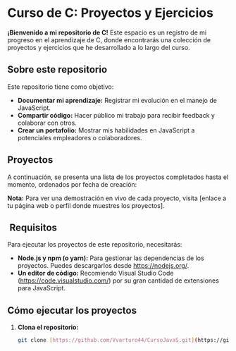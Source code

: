 # Curso de C: Proyectos y Ejercicios

**¡Bienvenido a mi repositorio de C!** Este espacio es un registro de mi progreso en el aprendizaje de C, donde encontrarás una colección de proyectos y ejercicios que he desarrollado a lo largo del curso.

##  Sobre este repositorio

Este repositorio tiene como objetivo:

* **Documentar mi aprendizaje:** Registrar mi evolución en el manejo de JavaScript.
* **Compartir código:** Hacer público mi trabajo para recibir feedback y colaborar con otros.
* **Crear un portafolio:** Mostrar mis habilidades en JavaScript a potenciales empleadores o colaboradores.

##  Proyectos

A continuación, se presenta una lista de los proyectos completados hasta el momento, ordenados por fecha de creación:

**Nota:** Para ver una demostración en vivo de cada proyecto, visita [enlace a tu página web o perfil donde muestres los proyectos].

## ️ Requisitos

Para ejecutar los proyectos de este repositorio, necesitarás:

* **Node.js y npm (o yarn):** Para gestionar las dependencias de los proyectos. Puedes descargarlos desde https://nodejs.org/.
* **Un editor de código:** Recomiendo Visual Studio Code (https://code.visualstudio.com/) por su gran cantidad de extensiones para JavaScript.

## Cómo ejecutar los proyectos

1. **Clona el repositorio:**
   ```bash
   git clone [https://github.com/Vvarturo44/CursoJavaS.git](https://github.com/Vvarturo44/CursoJavaS.git)
